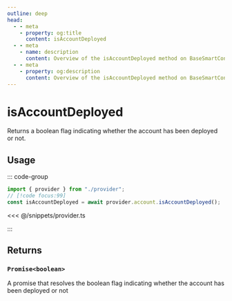 ```yaml
---
outline: deep
head:
  - - meta
    - property: og:title
      content: isAccountDeployed
  - - meta
    - name: description
      content: Overview of the isAccountDeployed method on BaseSmartContractAccount
  - - meta
    - property: og:description
      content: Overview of the isAccountDeployed method on BaseSmartContractAccount
---
```


# isAccountDeployed

Returns a boolean flag indicating whether the account has been deployed or not.

## Usage

::: code-group

```ts [example.ts]
import { provider } from "./provider";
// [!code focus:99]
const isAccountDeployed = await provider.account.isAccountDeployed();
```

<<< @/snippets/provider.ts

:::

## Returns

### `Promise<boolean>`

A promise that resolves the boolean flag indicating whether the account has been deployed or not
